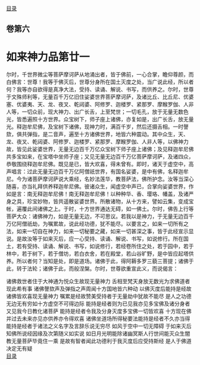 <div class="menu"><a href="/#/table-of-contents">目录</a></div>
<hgroup>
  <h2>卷第六</h2>
  <h1>如来神力品第廿一</h1>
</hgroup>
<p>
  尔时，千世界微尘等菩萨摩诃萨从地涌出者，皆于佛前，一心合掌，瞻仰尊颜，而白佛言：世尊！我等于佛灭后，世尊分身所在国土灭度之处，当广说此经，所以者何？我等亦自欲得是真净大法，受持、读诵、解说、书写，而供养之。尔时，世尊于文殊师利等，无量百千万亿旧住娑婆世界菩萨摩诃萨，及诸比丘、比丘尼、优婆塞、优婆夷、天、龙、夜叉、乾闼婆、阿修罗、迦楼罗、紧那罗、摩睺罗伽、人非人等，一切众前，现大神力、出广长舌，上至梵世；一切毛孔，放于无量无数色光，皆悉遍照十方世界。众宝树下，师子座上诸佛，亦复如是，出广长舌，放无量光。释迦牟尼佛，及宝树下诸佛，现神力时，满百千岁，然后还摄舌相。一时謦欬，俱共弹指，是二音声，遍至十方诸佛世界，地皆六种震动。其中众生，天、龙、夜叉、乾闼婆、阿修罗、迦楼罗、紧那罗、摩睺罗伽、人非人等，以佛神力故，皆见此娑婆世界，无量无边百千万亿众宝树下师子座上诸佛；及见释迦牟尼佛共多宝如来，在宝塔中坐师子座；又见无量无边百千万亿菩萨摩诃萨，及诸四众，恭敬围绕释迦牟尼佛。既见是已，皆大欢喜，得未曾有。即时，诸天于虚空中，高声唱言：过此无量无边百千万亿阿僧祇世界，有国名娑婆，是中有佛，名释迦牟尼。今为诸菩萨摩诃萨说大乘经，名妙法莲华，教菩萨法，佛所护念。汝等当深心随喜，亦当礼拜供养释迦牟尼佛。彼诸众生，闻虚空中声已，合掌向娑婆世界，作如是言：南无释迦牟尼佛！南无释迦牟尼佛！以种种华、香、璎珞、幡盖，及诸严身之具，珍宝妙物，皆共遥散娑婆世界。所散诸物，从十方来，譬如云集，变成宝帐，遍覆此间诸佛之上。于时，十方世界通达无碍，如一佛土。尔时，佛告上行等菩萨大众：诸佛神力，如是无量无边，不可思议。若我以是神力，于无量无边百千万亿阿僧祇劫，为嘱累故，说此经功德，犹不能尽。以要言之，如来一切所有之法，如来一切自在神力，如来一切秘要之藏，如来一切甚深之事，皆于此经宣示显说。是故汝等于如来灭后，应一心受持、读诵、解说、书写，如说修行。所在国土，若有受持、读诵、解说、书写，如说修行，若经卷所住之处，若于园中，若于林中，若于树下，若于僧坊，若白衣舍，若在殿堂，若山谷旷野，是中皆应起塔供养。所以者何？当知是处，即是道场。诸佛于此，得阿耨多罗三藐三菩提；诸佛于此，转于法轮；诸佛于此，而般涅槃。尔时，世尊欲重宣此义，而说偈言：
</p>
<div class="commentary">
  <span class="commentary__sentence">诸佛救世者</span
  ><span class="commentary__sentence">住于大神通</span
  ><span class="commentary__sentence">为悦众生故</span
  ><span class="commentary__sentence">现无量神力</span>
  <span class="commentary__sentence">舌相至梵天</span
  ><span class="commentary__sentence">身放无数光</span
  ><span class="commentary__sentence">为求佛道者</span
  ><span class="commentary__sentence">现此希有事</span>
  <span class="commentary__sentence">诸佛謦欬声</span
  ><span class="commentary__sentence">及弹指之声</span
  ><span class="commentary__sentence">周闻十方国</span
  ><span class="commentary__sentence">地皆六种动</span>
  <span class="commentary__sentence">以佛灭度后</span
  ><span class="commentary__sentence">能持是经故</span
  ><span class="commentary__sentence">诸佛皆欢喜</span
  ><span class="commentary__sentence">现无量神力</span>
  <span class="commentary__sentence">嘱累是经故</span
  ><span class="commentary__sentence">赞美受持者</span
  ><span class="commentary__sentence">于无量劫中</span
  ><span class="commentary__sentence">犹故不能尽</span>
  <span class="commentary__sentence">是人之功德</span
  ><span class="commentary__sentence">无边无有穷</span
  ><span class="commentary__sentence">如十方虚空</span
  ><span class="commentary__sentence">不可得边际</span>
  <span class="commentary__sentence">能持是经者</span
  ><span class="commentary__sentence">则为已见我</span
  ><span class="commentary__sentence">亦见多宝佛</span
  ><span class="commentary__sentence">及诸分身者</span>
  <span class="commentary__sentence">又见我今日</span
  ><span class="commentary__sentence">教化诸菩萨</span>
  <span class="commentary__sentence">能持是经者</span
  ><span class="commentary__sentence">令我及分身</span
  ><span class="commentary__sentence">灭度多宝佛</span
  ><span class="commentary__sentence">一切皆欢喜</span>
  <span class="commentary__sentence">十方现在佛</span
  ><span class="commentary__sentence">并过去未来</span
  ><span class="commentary__sentence">亦见亦供养</span
  ><span class="commentary__sentence">亦令得欢喜</span>
  <span class="commentary__sentence">诸佛坐道场</span
  ><span class="commentary__sentence">所得秘要法</span
  ><span class="commentary__sentence">能持是经者</span
  ><span class="commentary__sentence">不久亦当得</span>
  <span class="commentary__sentence">能持是经者</span
  ><span class="commentary__sentence">于诸法之义</span
  ><span class="commentary__sentence">名字及言辞</span
  ><span class="commentary__sentence">乐说无穷尽</span>
  <span class="commentary__sentence">如风于空中</span
  ><span class="commentary__sentence">一切无障碍</span>
  <span class="commentary__sentence">于如来灭后</span
  ><span class="commentary__sentence">知佛所说经</span
  ><span class="commentary__sentence">因缘及次第</span
  ><span class="commentary__sentence">随义如实说</span>
  <span class="commentary__sentence">如日月光明</span
  ><span class="commentary__sentence">能除诸幽冥</span
  ><span class="commentary__sentence">斯人行世间</span
  ><span class="commentary__sentence">能灭众生闇</span>
  <span class="commentary__sentence">教无量菩萨</span
  ><span class="commentary__sentence">毕竟住一乘</span>
  <span class="commentary__sentence">是故有智者</span
  ><span class="commentary__sentence">闻此功德利</span
  ><span class="commentary__sentence">于我灭度后</span
  ><span class="commentary__sentence">应受持斯经</span>
  <span class="commentary__sentence">是人于佛道</span
  ><span class="commentary__sentence">决定无有疑</span>
</div>
<div class="menu"><a href="/#/table-of-contents">目录</a></div>
